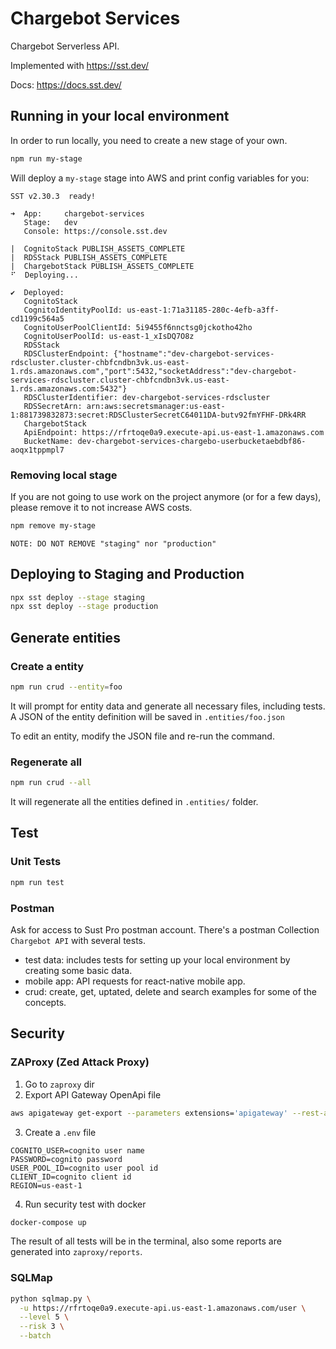 # Chargebot Services
Chargebot Serverless API.

Implemented with https://sst.dev/

Docs: https://docs.sst.dev/

## Running in your local environment
In order to run locally, you need to create a new stage of your own.

```bash
npm run my-stage
```

Will deploy a `my-stage` stage into AWS and print config variables for you:
```
SST v2.30.3  ready!

➜  App:     chargebot-services
   Stage:   dev
   Console: https://console.sst.dev

|  CognitoStack PUBLISH_ASSETS_COMPLETE 
|  RDSStack PUBLISH_ASSETS_COMPLETE 
|  ChargebotStack PUBLISH_ASSETS_COMPLETE 
⠋  Deploying...

✔  Deployed:
   CognitoStack
   CognitoIdentityPoolId: us-east-1:71a31185-280c-4efb-a3ff-cd1199c564a5
   CognitoUserPoolClientId: 5i9455f6nnctsg0jckotho42ho
   CognitoUserPoolId: us-east-1_xIsDQ7O8z
   RDSStack
   RDSClusterEndpoint: {"hostname":"dev-chargebot-services-rdscluster.cluster-chbfcndbn3vk.us-east-1.rds.amazonaws.com","port":5432,"socketAddress":"dev-chargebot-services-rdscluster.cluster-chbfcndbn3vk.us-east-1.rds.amazonaws.com:5432"}
   RDSClusterIdentifier: dev-chargebot-services-rdscluster
   RDSSecretArn: arn:aws:secretsmanager:us-east-1:881739832873:secret:RDSClusterSecretC64011DA-butv92fmYFHF-DRk4RR
   ChargebotStack
   ApiEndpoint: https://rfrtoqe0a9.execute-api.us-east-1.amazonaws.com
   BucketName: dev-chargebot-services-chargebo-userbucketaebdbf86-aoqx1tppmpl7
```

### Removing local stage
If you are not going to use work on the project anymore (or for a few days), please remove it to not increase AWS costs.
```bash
npm remove my-stage
```
`NOTE: DO NOT REMOVE "staging" nor "production"`

## Deploying to Staging and Production
```bash
npx sst deploy --stage staging
npx sst deploy --stage production
```

## Generate entities
### Create a entity
```bash
npm run crud --entity=foo
```
It will prompt for entity data and generate all necessary files, including tests.
A JSON of the entity definition will be saved in `.entities/foo.json`

To edit an entity, modify the JSON file and re-run the command.
### Regenerate all
```bash
npm run crud --all
```
It will regenerate all the entities defined in `.entities/` folder.
## Test
### Unit Tests
```bash
npm run test
```
### Postman
Ask for access to Sust Pro postman account. There's a postman Collection `Chargebot API` with several tests.
* test data: includes tests for setting up your local environment by creating some basic data.
* mobile app: API requests for react-native mobile app.
* crud: create, get, uptated, delete and search examples for some of the concepts.

## Security
### ZAProxy (Zed Attack Proxy)

1. Go to `zaproxy` dir
2. Export API Gateway OpenApi file
```bash
aws apigateway get-export --parameters extensions='apigateway' --rest-api-id <your-dev-api-id> --stage-name "$default" --export-type oas30 oas30.json
```
3. Create a `.env` file
```
COGNITO_USER=cognito user name
PASSWORD=cognito password
USER_POOL_ID=cognito user pool id
CLIENT_ID=cognito client id
REGION=us-east-1
```
4. Run security test with docker

```bash
docker-compose up
```

The result of all tests will be in the terminal, also some reports are generated into `zaproxy/reports`.

### SQLMap
```bash
python sqlmap.py \
  -u https://rfrtoqe0a9.execute-api.us-east-1.amazonaws.com/user \
  --level 5 \
  --risk 3 \
  --batch
```